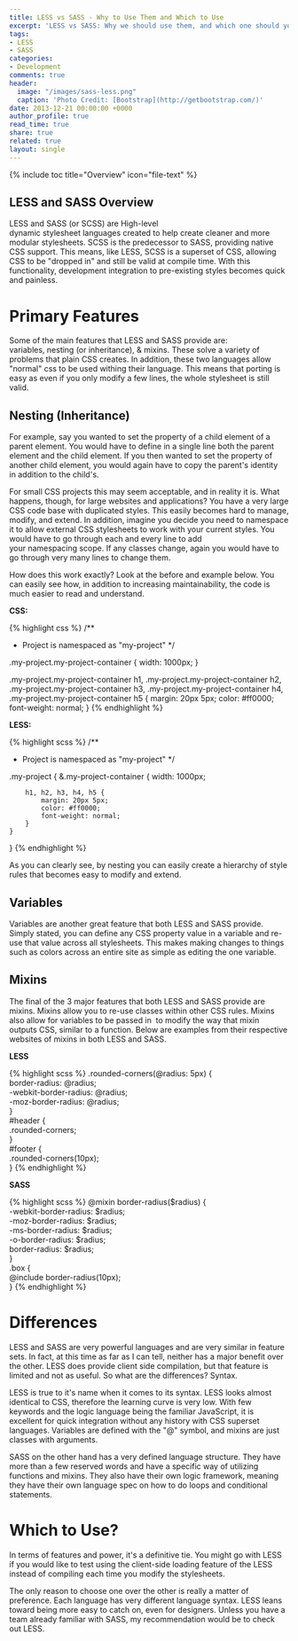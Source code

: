 ```yaml
---
title: LESS vs SASS - Why to Use Them and Which to Use
excerpt: 'LESS vs SASS: Why we should use them, and which one should you use?'
tags:
- LESS
- SASS
categories:
- Development
comments: true
header:
  image: "/images/sass-less.png"
  caption: 'Photo Credit: [Bootstrap](http://getbootstrap.com/)'
date: 2013-12-21 00:00:00 +0000
author_profile: true
read_time: true
share: true
related: true
layout: single
---
```


{% include toc title="Overview" icon="file-text" %}

## LESS and SASS Overview

LESS and SASS (or SCSS) are High-level dynamic stylesheet languages created to help create cleaner and more modular stylesheets. SCSS is the predecessor to SASS, providing native CSS support. This means, like LESS, SCSS is a superset of CSS, allowing CSS to be "dropped in" and still be valid at compile time. With this functionality, development integration to pre-existing styles becomes quick and painless.


# Primary Features

Some of the main features that LESS and SASS provide are: variables, nesting (or inheritance), & mixins. These solve a variety of problems that plain CSS creates. In addition, these two languages allow "normal" css to be used withing their language. This means that porting is easy as even if you only modify a few lines, the whole stylesheet is still valid.

## Nesting (Inheritance)

For example, say you wanted to set the property of a child element of a parent element. You would have to define in a single line both the parent element and the child element. If you then wanted to set the property of another child element, you would again have to copy the parent's identity in addition to the child's.

For small CSS projects this may seem acceptable, and in reality it is. What happens, though, for large websites and applications? You have a very large CSS code base with duplicated styles. This easily becomes hard to manage, modify, and extend. In addition, imagine you decide you need to namespace it to allow external CSS stylesheets to work with your current styles. You would have to go through each and every line to add your namespacing scope. If any classes change, again you would have to go through very many lines to change them.

How does this work exactly? Look at the before and example below. You can easily see how, in addition to increasing maintainability, the code is much easier to read and understand.

<div></div>

**CSS:**

{% highlight css %}
/**
 *  Project is namespaced as "my-project"
 */

.my-project.my-project-container { 
    width: 1000px;
}

.my-project.my-project-container h1,
.my-project.my-project-container h2,
.my-project.my-project-container h3,
.my-project.my-project-container h4,
.my-project.my-project-container h5 {
   margin: 20px 5px;
   color: #ff0000;
   font-weight: normal;
}
{% endhighlight %}


**LESS:**

{% highlight scss %}
/**
 *  Project is namespaced as "my-project"
 */

.my-project { 
    &.my-project-container {
        width: 1000px;

        h1, h2, h3, h4, h5 {
            margin: 20px 5px;
            color: #ff0000;
            font-weight: normal;
        }
    }
}
{% endhighlight %}

As you can clearly see, by nesting you can easily create a hierarchy of style rules that becomes easy to modify and extend.

## Variables

Variables are another great feature that both LESS and SASS provide. Simply stated, you can define any CSS property value in a variable and re-use that value across all stylesheets. This makes making changes to things such as colors across an entire site as simple as editing the one variable.

## Mixins

The final of the 3 major features that both LESS and SASS provide are mixins. Mixins allow you to re-use classes within other CSS rules. Mixins also allow for variables to be passed in  to modify the way that mixin outputs CSS, similar to a function. Below are examples from their respective websites of mixins in both LESS and SASS.

<div></div>

**LESS**

{% highlight scss %}
.rounded-corners(@radius: 5px) {  
    border-radius: @radius;  
    -webkit-border-radius: @radius;  
    -moz-border-radius: @radius;  
}  
#header {  
    .rounded-corners;  
}  
#footer {  
    .rounded-corners(10px);  
}
{% endhighlight %}

**SASS**

{% highlight scss %}
@mixin border-radius($radius) {  
    -webkit-border-radius: $radius;  
    -moz-border-radius: $radius;  
    -ms-border-radius: $radius;  
    -o-border-radius: $radius;  
    border-radius: $radius;  
}  
.box {  
    @include border-radius(10px);  
}
{% endhighlight %}

# Differences

LESS and SASS are very powerful languages and are very similar in feature sets. In fact, at this time as far as I can tell, neither has a major benefit over the other. LESS does provide client side compilation, but that feature is limited and not as useful. So what are the differences? Syntax.

LESS is true to it's name when it comes to its syntax. LESS looks almost identical to CSS, therefore the learning curve is very low. With few keywords and the logic language being the familiar JavaScript, it is excellent for quick integration without any history with CSS superset languages. Variables are defined with the "@" symbol, and mixins are just classes with arguments.

SASS on the other hand has a very defined language structure. They have more than a few reserved words and have a specific way of utilizing functions and mixins. They also have their own logic framework, meaning they have their own language spec on how to do loops and conditional statements.

# Which to Use?

In terms of features and power, it's a definitive tie. You might go with LESS if you would like to test using the client-side loading feature of the LESS instead of compiling each time you modify the stylesheets.

The only reason to choose one over the other is really a matter of preference. Each language has very different language syntax. LESS leans toward being more easy to catch on, even for designers. Unless you have a team already familiar with SASS, my recommendation would be to check out LESS.